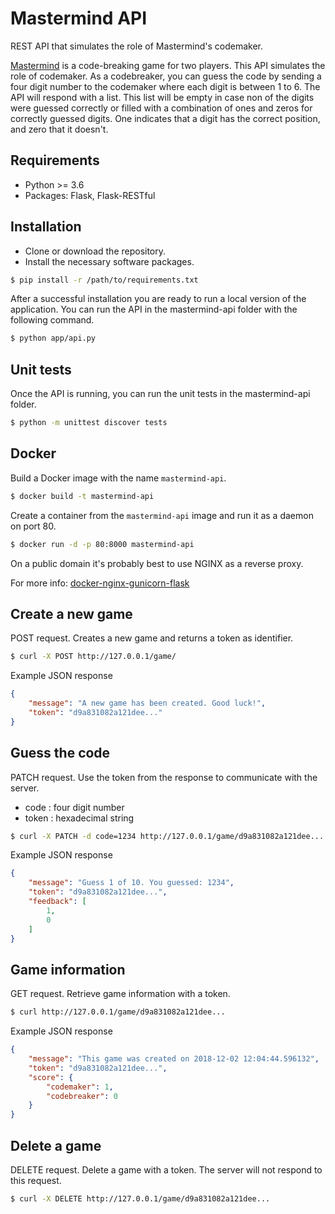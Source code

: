 # Mastermind API

REST API that simulates the role of Mastermind's codemaker.

[Mastermind](https://en.wikipedia.org/wiki/Mastermind_(board_game)) is a code-breaking game for two players. This API simulates the role of codemaker. As a codebreaker, you can guess the code by sending a four digit number to the codemaker where each digit is between 1 to 6. The API will respond with a list. This list will be empty in case non of the digits were guessed correctly or filled with a combination of ones and zeros for correctly guessed digits. One indicates that a digit has the correct position, and zero that it doesn't.

## Requirements

* Python >= 3.6
* Packages: Flask, Flask-RESTful

## Installation

* Clone or download the repository.
* Install the necessary software packages.

```bash
$ pip install -r /path/to/requirements.txt
```

After a successful installation you are ready to run a local version of the application. You can run the API in the mastermind-api folder with the following command.

```bash
$ python app/api.py
```

## Unit tests

Once the API is running, you can run the unit tests in the mastermind-api folder.

```bash
$ python -m unittest discover tests
```

## Docker

Build a Docker image with the name `mastermind-api`.

```bash
$ docker build -t mastermind-api
```

Create a container from the `mastermind-api` image and run it as a daemon on port 80.

```bash
$ docker run -d -p 80:8000 mastermind-api
```

On a public domain it's probably best to use NGINX as a reverse proxy.

For more info: [docker-nginx-gunicorn-flask](https://github.com/basbiezemans/docker-nginx-gunicorn-flask)

## Create a new game

POST request. Creates a new game and returns a token as identifier.

```bash
$ curl -X POST http://127.0.0.1/game/
```

Example JSON response

```json
{
    "message": "A new game has been created. Good luck!",
    "token": "d9a831082a121dee..."
}
```

## Guess the code

PATCH request. Use the token from the response to communicate with the server.

* code : four digit number
* token : hexadecimal string

```bash
$ curl -X PATCH -d code=1234 http://127.0.0.1/game/d9a831082a121dee...
```

Example JSON response

```json
{
    "message": "Guess 1 of 10. You guessed: 1234",
    "token": "d9a831082a121dee...",
    "feedback": [
        1,
        0
    ]
}
```

## Game information

GET request. Retrieve game information with a token.

```bash
$ curl http://127.0.0.1/game/d9a831082a121dee...
```

Example JSON response

```json
{
    "message": "This game was created on 2018-12-02 12:04:44.596132",
    "token": "d9a831082a121dee...",
    "score": {
        "codemaker": 1,
        "codebreaker": 0
    }
}
```

## Delete a game

DELETE request. Delete a game with a token. The server will not respond to this request.

```bash
$ curl -X DELETE http://127.0.0.1/game/d9a831082a121dee...
```

